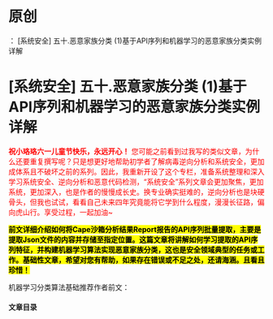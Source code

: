 # 原创
：  [系统安全] 五十.恶意家族分类 (1)基于API序列和机器学习的恶意家族分类实例详解

# [系统安全] 五十.恶意家族分类 (1)基于API序列和机器学习的恶意家族分类实例详解

<font color="red">**祝小珞珞六一儿童节快乐，永远开心！** 您可能之前看到过我写的类似文章，为什么还要重复撰写呢？只是想更好地帮助初学者了解病毒逆向分析和系统安全，更加成体系且不破坏之前的系列。因此，我重新开设了这个专栏，准备系统整理和深入学习系统安全、逆向分析和恶意代码检测，“系统安全”系列文章会更加聚焦，更加系统，更加深入，也是作者的慢慢成长史。换专业确实挺难的，逆向分析也是块硬骨头，但我也试试，看看自己未来四年究竟能将它学到什么程度，漫漫长征路，偏向虎山行。享受过程，一起加油~</font>

<mark>**前文详细介绍如何将Cape沙箱分析结果Report报告的API序列批量提取，主要是提取Json文件的内容并存储至指定位置。这篇文章将讲解如何学习提取的API序列特征，并构建机器学习算法实现恶意家族分类，这也是安全领域典型的任务或工作。基础性文章，希望对您有帮助，如果存在错误或不足之处，还请海涵。且看且珍惜！**</mark>

机器学习分类算法基础推荐作者前文：

#### 文章目录
